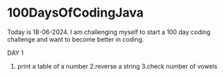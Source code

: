 # 100DaysOfCodingJava
Today is 18-06-2024. I am challenging myself to start a 100 day coding challenge and want to become better in coding.



<bold>DAY 1</bold>
1. print a table of a number
2.reverse a string
3.check number of vowels

